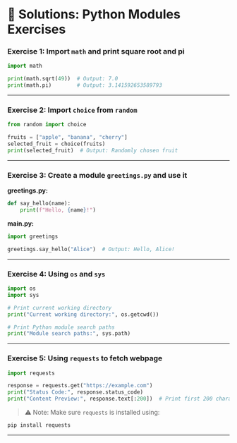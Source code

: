 # 📘 Solutions: Python Modules Exercises

### **Exercise 1: Import `math` and print square root and pi**

```python
import math

print(math.sqrt(49))  # Output: 7.0
print(math.pi)        # Output: 3.141592653589793
```

---

### **Exercise 2: Import `choice` from `random`**

```python
from random import choice

fruits = ["apple", "banana", "cherry"]
selected_fruit = choice(fruits)
print(selected_fruit)  # Output: Randomly chosen fruit
```

---

### **Exercise 3: Create a module `greetings.py` and use it**

**greetings.py:**

```python
def say_hello(name):
    print(f"Hello, {name}!")
```

**main.py:**

```python
import greetings

greetings.say_hello("Alice")  # Output: Hello, Alice!
```

---

### **Exercise 4: Using `os` and `sys`**

```python
import os
import sys

# Print current working directory
print("Current working directory:", os.getcwd())

# Print Python module search paths
print("Module search paths:", sys.path)
```

---

### **Exercise 5: Using `requests` to fetch webpage**

```python
import requests

response = requests.get("https://example.com")
print("Status Code:", response.status_code)
print("Content Preview:", response.text[:200])  # Print first 200 characters
```

> ⚠ Note: Make sure `requests` is installed using:

```bash
pip install requests
```

---
